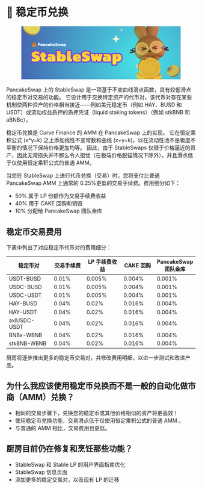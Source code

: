 # 🔄 稳定币兑换

<figure><img src="../../../.gitbook/assets/docs masthead (1) (1).png" alt=""><figcaption></figcaption></figure>

PancakeSwap 上的 StableSwap 是一项基于不变曲线滑点函数，具有较低滑点的稳定币对交易的功能。 它设计用于交换特定资产的代币对，该代币对存在某些机制使两种资产的价格相当接近——例如美元稳定币（例如 HAY、BUSD 和 USDT）或流动权益质押的质押凭证（liquid staking tokens）（例如 stkBNB 和 aBNBc）。&#x20;

稳定币兑换是 Curve Finance 的 AMM 在 PancakeSwap 上的实现。 它在恒定乘积公式 (x\*y=k) 之上添加线性不变常数和曲线 (x+y=k)，以在流动性池不是极度不平衡的情况下保持价格更加均等。 因此，由于 StableSwaps 仅限于价格逼近的资产，因此无常损失并不那么令人担忧（在极端价格脱锚情况下除外），并且滑点低于仅使用恒定乘积公式的普通 AMM。&#x20;

当您在 StableSwap 上进行代币兑换（交易）时，您将支付比普通 PancakeSwap AMM 上通常的 0.25%更低的交易手续费。费用细分如下：

* 50% 属于 LP 份额作为交易手续费收益&#x20;
* 40% 用于 CAKE 回购和销毁&#x20;
* 10% 分配给 PancakeSwap 团队金库&#x20;

## 稳定币交易费用

下表中列出了对应稳定币代币对的费用细分：

<table><thead><tr><th width="168">稳定币对</th><th width="120">交易手续费</th><th width="135.33333333333331">LP 手续费收益</th><th width="109">CAKE 回购</th><th>PancakeSwap 团队金库</th></tr></thead><tbody><tr><td>USDT-BUSD</td><td>0.01%</td><td>0.005%</td><td>0.004%</td><td>0.001%</td></tr><tr><td>USDC-BUSD</td><td>0.01%</td><td>0.005%</td><td>0.004%</td><td>0.001%</td></tr><tr><td>USDC-USDT</td><td>0.01%</td><td>0.005%</td><td>0.004%</td><td>0.001%</td></tr><tr><td>HAY-BUSD</td><td>0.04%</td><td>0.02%</td><td>0.016%</td><td>0.004%</td></tr><tr><td>HAY-USDT</td><td>0.04%</td><td>0.02%</td><td>0.016%</td><td>0.004%</td></tr><tr><td>axlUSDC-USDT</td><td>0.04%</td><td>0.02%</td><td>0.016%</td><td>0.004%</td></tr><tr><td>BNBx-WBNB</td><td>0.04%</td><td>0.02%</td><td>0.016%</td><td>0.004%</td></tr><tr><td>stkBNB-WBNB</td><td>0.04%</td><td>0.02%</td><td>0.016%</td><td>0.004%</td></tr></tbody></table>

厨房将逐步推出更多的稳定币交易对，并修改费用明细，以进一步测试和改进产品。

## 为什么我应该使用稳定币兑换而不是一般的自动化做市商（AMM）兑换？&#x20;

* 相同的交易步骤下，兑换您的稳定币或其他价格相似的资产将更高效！
* 使用稳定币兑换功能，交易滑点低于仅使用恒定乘积公式的普通 AMM 。
* 与普通的 AMM 相比，交易费用也更低。

## 厨房目前仍在修复和烹饪那些功能？&#x20;

* StableSwap 和 Stable LP 的用户界面指南优化
* StableSwap 信息页面&#x20;
* 添加更多的稳定交易对，以及现有 LP 的迁移

